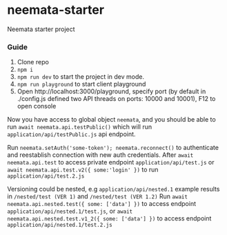 # neemata-starter
Neemata starter project

### Guide
1. Clone repo
2. `npm i`
3. `npm run dev` to start the project in dev mode. 
4. `npm run playground` to start client playground
5. Open http://localhost:3000/playground, specify port (by default in ./config.js defined two API threads on ports: 10000 and 10001), F12 to open console

Now you have access to global object `neemata`, and you should be able to run `await neemata.api.testPublic()` 
which will run `application/api/testPublic.js` api endpoint. 

Run `neemata.setAuth('some-token'); neemata.reconnect()` to authenticate and reestablish connection with new auth credentials. After `await neemata.api.test` to access private endpoint `application/api/test.js` or `await neemata.api.test.v2({ some:'login' })` to run `application/api/test.2.js`


Versioning could be nested, e.g `application/api/nested.1` example results in `/nested/test (VER 1)` and `/nested/test (VER 1.2)`
Run `await neemata.api.nested.test({ some: ['data'] })` to access endpoint `application/api/nested.1/test.js`, or `await neemata.api.nested.test.v1_2({ some: ['data'] })` to access endpoint `application/api/nested.1/test.2.js`